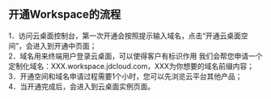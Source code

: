 ## 开通Workspace的流程
1．访问云桌面控制台，第一次开通会按照提示输入域名，点击“开通云桌面空间”，会进入到开通中页面；<br>
2．域名用来终端用户登录云桌面，可以使得客户有标识作用
我们会帮您申请一个定制化域名：XXX.workspace.jdcloud.com，XXX为你想要的域名前缀内容；<br>
3．开通空间和域名申请过程需要1个小时，您可以先浏览云平台其他产品；<br>
4．当开通完成后，会进入到云桌面实例页面。

